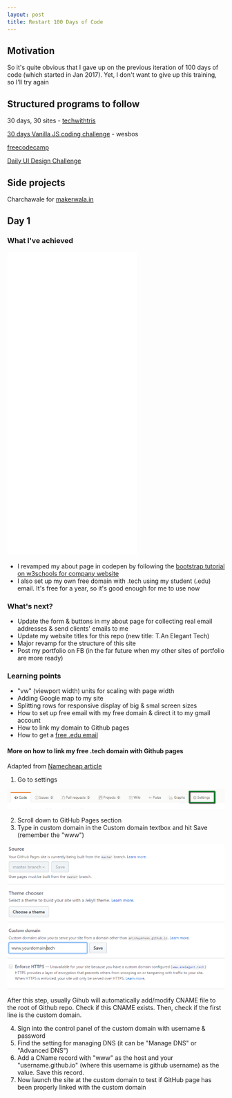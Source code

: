 ```yaml
---
layout: post
title: Restart 100 Days of Code
---
```


## Motivation

So it's quite obvious that I gave up on the previous iteration of 100 days of code (which started in Jan 2017).
Yet, I don't want to give up this training, so I'll try again

## Structured programs to follow

30 days, 30 sites - [techwithtris](http://www.techwithtris.com/)

[30 days Vanilla JS coding challenge](https://javascript30.com/) - wesbos

[freecodecamp](https://www.freecodecamp.com)

[Daily UI Design Challenge](http://www.dailyui.co/)


## Side projects

Charchawale for [makerwala.in](http://makerwala.in/)


## Day 1

### What I've achieved

<iframe  scrolling='no' title='Freelance Portfolio' src='//codepen.io/arishuynhvan/embed/RpBXBz/?height=265&theme-id=0&default-tab=html,result&embed-version=2' frameborder='no' allowtransparency='true' allowfullscreen='true' style='height: 50em;'>See the Pen <a href='http://codepen.io/arishuynhvan/pen/RpBXBz/'>Freelance Portfolio</a> by Aris Huynh (<a href='http://codepen.io/arishuynhvan'>@arishuynhvan</a>) on <a href='http://codepen.io'>CodePen</a>.
</iframe>


- I revamped my about page in codepen by following the [bootstrap tutorial on w3schools for company website](https://www.w3schools.com/bootstrap/bootstrap_theme_company.asp)
- I also set up my own free domain with .tech using my student (.edu) email. It's free for a year, so it's good enough for me to use now


### What's next?

- Update the form & buttons in my about page for collecting real email addresses & send clients' emails to me
- Update my website titles for this repo (new title: T.An Elegant Tech)
- Major revamp for the structure of this site
- Post my portfolio on FB (in the far future when my other sites of portfolio are more ready)

### Learning points

- "vw" (viewport width) units for scaling with page width
- Adding Google map to my site
- Splitting rows for responsive display of big & smal screen sizes
- How to set up free email with my free domain & direct it to my gmail account
- How to link my domain to Github pages
- How to get a [free .edu email](https://www.quora.com/How-can-I-get-an-edu-email-without-being-in-school)

#### More on how to link my free .tech domain with Github pages

Adapted from [Namecheap article](https://www.namecheap.com/support/knowledgebase/article.aspx/9645/2208/how-do-i-link-my-domain-to-github-pages)

1. Go to settings 

![github-repo-setting](../images/posts/github-repo-setting.PNG)

2. Scroll down to GitHub Pages section
3. Type in custom domain in the Custom domain textbox and hit Save (remember the "www")

![github-custom-domain](../images/posts/github-custom-domain.png)

After this step, usually Gihub will automatically add/modify CNAME file to the root of Github repo. Check if this CNAME exists. Then, check if the first line is the custom domain.

4. Sign into the control panel of the custom domain with username & password
5. Find the setting for managing DNS (it can be "Manage DNS" or "Advanced DNS")
6. Add a CName record with "www" as the host and your "username.github.io" (where this username is github username) as the value. Save this record.
7. Now launch the site at the custom domain to test if GitHub page has been properly linked with the custom domain
